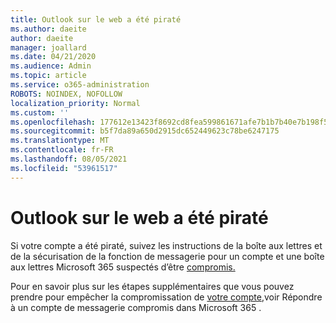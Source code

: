 ```yaml
---
title: Outlook sur le web a été piraté
ms.author: daeite
author: daeite
manager: joallard
ms.date: 04/21/2020
ms.audience: Admin
ms.topic: article
ms.service: o365-administration
ROBOTS: NOINDEX, NOFOLLOW
localization_priority: Normal
ms.custom: ''
ms.openlocfilehash: 177612e13423f8692cd8fea599861671afe7b1b7b40e7b198f5bef536d51c75c
ms.sourcegitcommit: b5f7da89a650d2915dc652449623c78be6247175
ms.translationtype: MT
ms.contentlocale: fr-FR
ms.lasthandoff: 08/05/2021
ms.locfileid: "53961517"
---
```

# <a name="outlook-on-the-web-account-hacked"></a>Outlook sur le web a été piraté

Si votre compte a été piraté, suivez les instructions de la boîte aux lettres et de la sécurisation de la fonction de messagerie pour un compte et une boîte aux lettres Microsoft 365 suspectés d’être [compromis.](https://docs.microsoft.com/microsoft-365/security/office-365-security/responding-to-a-compromised-email-account)

Pour en savoir plus sur les étapes supplémentaires que vous pouvez prendre pour empêcher la compromissation de [votre compte,](https://docs.microsoft.com/microsoft-365/security/office-365-security/responding-to-a-compromised-email-account)voir Répondre à un compte de messagerie compromis dans Microsoft 365 .